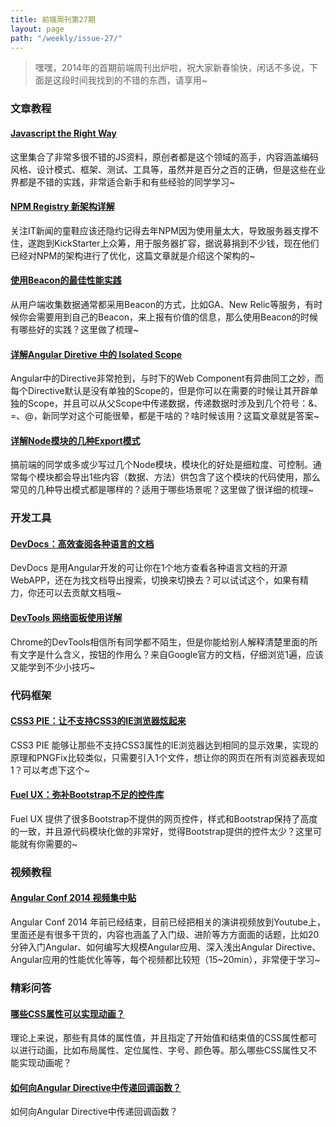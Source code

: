 ```yaml
---
title: 前端周刊第27期
layout: page
path: "/weekly/issue-27/"
---
```


> 嘿嘿，2014年的首期前端周刊出炉啦，祝大家新春愉快，闲话不多说，下面是这段时间我找到的不错的东西，请享用~

### 文章教程

#### [Javascript the Right Way](http://jstherightway.org/)

这里集合了非常多很不错的JS资料，原创者都是这个领域的高手，内容涵盖编码风格、设计模式、框架、测试、工具等，虽然并是百分之百的正确，但是这些在业界都是不错的实践，非常适合新手和有些经验的同学学习~

#### [NPM Registry 新架构详解](http://blog.npmjs.org/post/75707294465/new-npm-registry-architecture?utm_source=nodeweekly&utm_medium=email)

关注IT新闻的童鞋应该还隐约记得去年NPM因为使用量太大，导致服务器支撑不住，遂跑到KickStarter上众筹，用于服务器扩容，据说募捐到不少钱，现在他们已经对NPM的架构进行了优化，这篇文章就是介绍这个架构的~

#### [使用Beacon的最佳性能实践](http://www.phpied.com/beacon-performance/)

从用户端收集数据通常都采用Beacon的方式，比如GA、New Relic等服务，有时候你会需要用到自己的Beacon，来上报有价值的信息，那么使用Beacon的时候有哪些好的实践？这里做了梳理~

#### [详解Angular Diretive 中的 Isolated Scope](http://umur.io/angularjs-directives-using-isolated-scope-with-attributes/)

Angular中的Directive非常抢到，与时下的Web Component有异曲同工之妙，而每个Directive默认是没有单独的Scope的，但是你可以在需要的时候让其开辟单独的Scope，并且可以从父Scope中传递数据，传递数据时涉及到几个符号：&、=、@，新同学对这个可能很晕，都是干啥的？啥时候该用？这篇文章就是答案~

#### [详解Node模块的几种Export模式](http://bites.goodeggs.com/posts/export-this/?utm_source=nodeweekly&utm_medium=email)

搞前端的同学或多或少写过几个Node模块，模块化的好处是细粒度、可控制。通常每个模块都会导出1些内容（数据、方法）供包含了这个模块的代码使用，那么常见的几种导出模式都是哪样的？适用于哪些场景呢？这里做了很详细的梳理~

### 开发工具

#### [DevDocs：高效查阅各种语言的文档](http://devdocs.io/)

DevDocs 是用Angular开发的可让你在1个地方查看各种语言文档的开源WebAPP，还在为找文档导出搜索，切换来切换去？可以试试这个，如果有精力，你还可以去贡献文档哦~

#### [DevTools 网络面板使用详解](https://developers.google.com/chrome-developer-tools/docs/network)

Chrome的DevTools相信所有同学都不陌生，但是你能给别人解释清楚里面的所有文字是什么含义，按钮的作用么？来自Google官方的文档，仔细浏览1遍，应该又能学到不少小技巧~

### 代码框架

#### [CSS3 PIE：让不支持CSS3的IE浏览器炫起来](http://css3pie.com/)

CSS3 PIE 能够让那些不支持CSS3属性的IE浏览器达到相同的显示效果，实现的原理和PNGFix比较类似，只需要引入1个文件，想让你的网页在所有浏览器表现如1？可以考虑下这个~

#### [Fuel UX：弥补Bootstrap不足的控件库](https://github.com/ExactTarget/fuelux)

Fuel UX 提供了很多Bootstrap不提供的网页控件，样式和Bootstrap保持了高度的一致，并且源代码模块化做的非常好，觉得Bootstrap提供的控件太少？这里可能就有你需要的~

### 视频教程

#### [Angular Conf 2014 视频集中贴](http://www.youtube.com/user/ngconfvideos)

Angular Conf 2014 年前已经结束，目前已经把相关的演讲视频放到Youtube上，里面还是有很多干货的，内容也涵盖了入门级、进阶等方方面面的话题，比如20分钟入门Angular、如何编写大规模Angular应用、深入浅出Angular Directive、Angular应用的性能优化等等，每个视频都比较短（15~20min），非常便于学习~

### 精彩问答

#### [哪些CSS属性可以实现动画？](http://www.sitepoint.com/css3-transition-properties/)

理论上来说，那些有具体的属性值，并且指定了开始值和结束值的CSS属性都可以进行动画，比如布局属性、定位属性、字号、颜色等。那么哪些CSS属性又不能实现动画呢？

#### [如何向Angular Directive中传递回调函数？](http://blog-it.hypoport.de/2013/11/06/passing-functions-to-angularjs-directives/)

如何向Angular Directive中传递回调函数？

